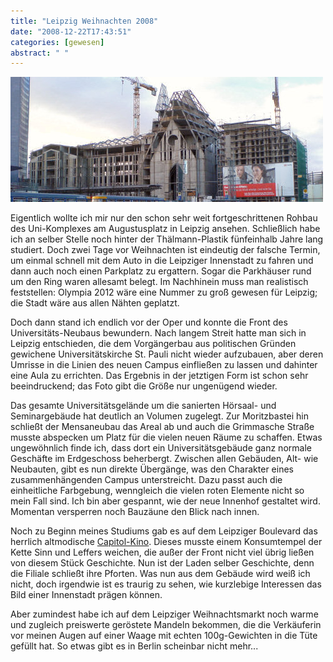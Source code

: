 ```yaml
---
title: "Leipzig Weihnachten 2008"
date: "2008-12-22T17:43:51"
categories: [gewesen]
abstract: " "
---
```


![Uni Leipzig](unileipzig.jpg)

Eigentlich wollte ich mir nur den schon sehr weit fortgeschrittenen Rohbau des Uni-Komplexes am Augustusplatz in Leipzig ansehen. Schließlich habe ich an selber Stelle noch hinter der Thälmann-Plastik fünfeinhalb Jahre lang studiert. Doch zwei Tage vor Weihnachten ist eindeutig der falsche Termin, um einmal schnell mit dem Auto in die Leipziger Innenstadt zu fahren und dann auch noch einen Parkplatz zu ergattern. Sogar die Parkhäuser rund um den Ring waren allesamt belegt. Im Nachhinein muss man realistisch feststellen: Olympia 2012 wäre eine Nummer zu groß gewesen für Leipzig; die Stadt wäre aus allen Nähten geplatzt.

Doch dann stand ich endlich vor der Oper und konnte die Front des Universitäts-Neubaus bewundern. Nach langem Streit hatte man sich in Leipzig entschieden, die dem Vorgängerbau aus politischen Gründen gewichene Universitätskirche St. Pauli nicht wieder aufzubauen, aber deren Umrisse in die Linien des neuen Campus einfließen zu lassen und dahinter eine Aula zu errichten. Das Ergebnis in der jetztigen Form ist schon sehr beeindruckend; das Foto gibt die Größe nur ungenügend wieder.

Das gesamte Universitätsgelände um die sanierten Hörsaal- und Seminargebäude hat deutlich an Volumen zugelegt. Zur Moritzbastei hin schließt der Mensaneubau das Areal ab und auch die Grimmasche Straße musste abspecken um Platz für die vielen neuen Räume zu schaffen. Etwas ungewöhnlich finde ich, dass dort ein Universitätsgebäude ganz normale Geschäfte im Erdgeschoss beherbergt. Zwischen allen Gebäuden, Alt- wie Neubauten, gibt es nun direkte Übergänge, was den Charakter eines zusammenhängenden Campus unterstreicht. Dazu passt auch die einheitliche Farbgebung, wenngleich die vielen roten Elemente nicht so mein Fall sind. Ich bin aber gespannt, wie der neue Innenhof gestaltet wird. Momentan versperren noch Bauzäune den Blick nach innen.

Noch zu Beginn meines Studiums gab es auf dem Leipziger Boulevard das herrlich altmodische [Capitol-Kino](http://www.allekinos.com/LEIPZIGCapitol.htm). Dieses musste einem Konsumtempel der Kette Sinn und Leffers weichen, die außer der Front nicht viel übrig ließen von diesem Stück Geschichte. Nun ist der Laden selber Geschichte, denn die Filiale schließt ihre Pforten. Was nun aus dem Gebäude wird weiß ich nicht, doch irgendwie ist es traurig zu sehen, wie kurzlebige Interessen das Bild einer Innenstadt prägen können.

Aber zumindest habe ich auf dem Leipziger Weihnachtsmarkt noch warme und zugleich preiswerte geröstete Mandeln bekommen, die die Verkäuferin vor meinen Augen auf einer Waage mit echten 100g-Gewichten in die Tüte gefüllt hat. So etwas gibt es in Berlin scheinbar nicht mehr...
